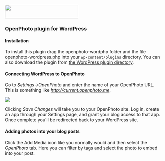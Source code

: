 <img src="https://github.com/openphoto/frontend/raw/master/files/creative/logo.png" style="width:234px; height:43px; margin:auto;">

### OpenPhoto plugin for WordPress

#### Installation

To install this plugin drag the openphoto-wordphp folder and the file openphoto-wordpress.php into your `wp-content/plugins` directory. You can also download the plugin from <a href="https://wordpress.org/extend/plugins/openphoto/">the WordPress plugin directory</a>.

#### Connecting WordPress to OpenPhoto

Go to *Settings->OpenPhoto* and enter the name of your OpenPhoto URL. This is something like *http://current.openphoto.me*.

<img src="http://i.imgur.com/ywRQb.png">

Clicking *Save Changes* will take you to your OpenPhoto site. Log in, create an app through your Settings page, and grant your blog access to that app. Once complete you'll be redirected back to your WordPress site.

#### Adding photos into your blog posts

Click the Add Media icon like you normally would and then select the *OpenPhoto* tab. Here you can filter by tags and select the photo to embed into your post.

